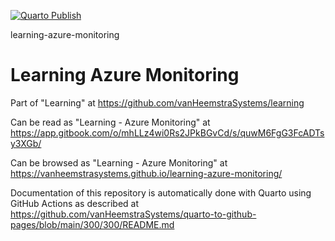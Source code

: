 [![Quarto Publish](https://github.com/vanHeemstraSystems/learning-azure-monitoring/actions/workflows/publish.yml/badge.svg)](https://github.com/vanHeemstraSystems/learning-azure-monitoring/actions/workflows/publish.yml)

learning-azure-monitoring
# Learning Azure Monitoring

Part of "Learning" at https://github.com/vanHeemstraSystems/learning

Can be read as "Learning - Azure Monitoring" at https://app.gitbook.com/o/mhLLz4wi0Rs2JPkBGvCd/s/quwM6FgG3FcADTsy3XGb/

Can be browsed as "Learning - Azure Monitoring" at https://vanheemstrasystems.github.io/learning-azure-monitoring/

Documentation of this repository is automatically done with Quarto using GitHub Actions as described at https://github.com/vanHeemstraSystems/quarto-to-github-pages/blob/main/300/300/README.md

